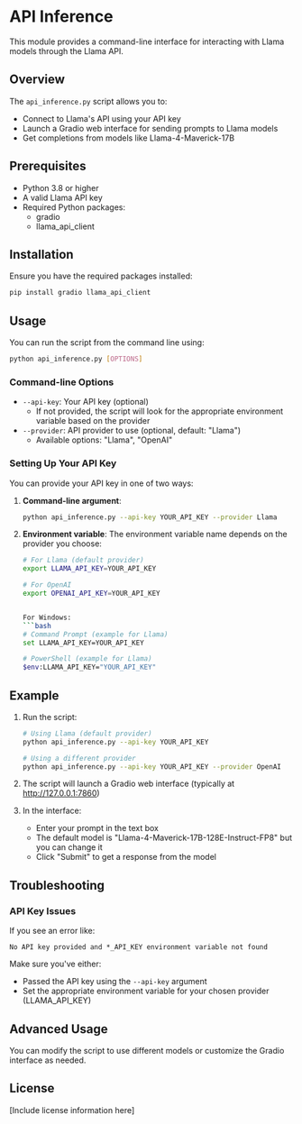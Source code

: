 # API Inference

This module provides a command-line interface for interacting with Llama models through the Llama API.

## Overview

The `api_inference.py` script allows you to:
- Connect to Llama's API using your API key
- Launch a Gradio web interface for sending prompts to Llama models
- Get completions from models like Llama-4-Maverick-17B

## Prerequisites

- Python 3.8 or higher
- A valid Llama API key
- Required Python packages:
  - gradio
  - llama_api_client

## Installation

Ensure you have the required packages installed:

```bash
pip install gradio llama_api_client
```

## Usage

You can run the script from the command line using:

```bash
python api_inference.py [OPTIONS]
```

### Command-line Options

- `--api-key`: Your API key (optional)
  - If not provided, the script will look for the appropriate environment variable based on the provider
- `--provider`: API provider to use (optional, default: "Llama")
  - Available options: "Llama", "OpenAI"

### Setting Up Your API Key

You can provide your API key in one of two ways:

1. **Command-line argument**:
   ```bash
   python api_inference.py --api-key YOUR_API_KEY --provider Llama
   ```

2. **Environment variable**:
   The environment variable name depends on the provider you choose:
   ```bash
   # For Llama (default provider)
   export LLAMA_API_KEY=YOUR_API_KEY

   # For OpenAI
   export OPENAI_API_KEY=YOUR_API_KEY


   For Windows:
   ```bash
   # Command Prompt (example for Llama)
   set LLAMA_API_KEY=YOUR_API_KEY

   # PowerShell (example for Llama)
   $env:LLAMA_API_KEY="YOUR_API_KEY"
   ```

## Example

1. Run the script:
   ```bash
   # Using Llama (default provider)
   python api_inference.py --api-key YOUR_API_KEY

   # Using a different provider
   python api_inference.py --api-key YOUR_API_KEY --provider OpenAI
   ```

2. The script will launch a Gradio web interface (typically at http://127.0.0.1:7860)

3. In the interface:
   - Enter your prompt in the text box
   - The default model is "Llama-4-Maverick-17B-128E-Instruct-FP8" but you can change it
   - Click "Submit" to get a response from the model

## Troubleshooting

### API Key Issues

If you see an error like:
```
No API key provided and *_API_KEY environment variable not found
```

Make sure you've either:
- Passed the API key using the `--api-key` argument
- Set the appropriate environment variable for your chosen provider (LLAMA_API_KEY)

## Advanced Usage

You can modify the script to use different models or customize the Gradio interface as needed.

## License

[Include license information here]
